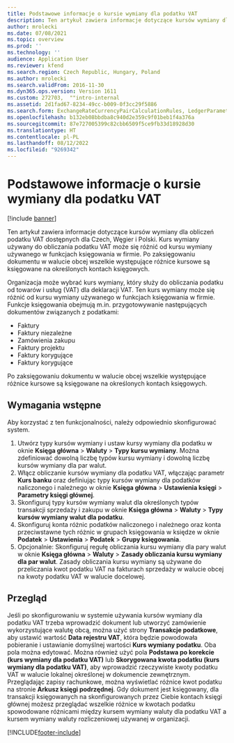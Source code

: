 ```yaml
---
title: Podstawowe informacje o kursie wymiany dla podatku VAT
description: Ten artykuł zawiera informacje dotyczące kursów wymiany dla obliczeń podatku VAT dostępnych dla Czech, Węgier i Polski.
author: mrolecki
ms.date: 07/08/2021
ms.topic: overview
ms.prod: ''
ms.technology: ''
audience: Application User
ms.reviewer: kfend
ms.search.region: Czech Republic, Hungary, Poland
ms.author: mrolecki
ms.search.validFrom: 2016-11-30
ms.dyn365.ops.version: Version 1611
ms.custom: 272703,  ""intro-internal
ms.assetid: 2d1fad67-8234-49cc-b009-0f3cc29f5886
ms.search.form: ExchangeRateCurrencyPairCalculationRules, LedgerParameters, SalesTaxExchangeRateType, TaxTmpWorkTrans
ms.openlocfilehash: b132eb08bbdba8c940d2e359c9f01beb1f4a376a
ms.sourcegitcommit: 87e727005399c82cbb6509f5ce9fb33d18928d30
ms.translationtype: HT
ms.contentlocale: pl-PL
ms.lasthandoff: 08/12/2022
ms.locfileid: "9269342"
---
```

# <a name="vat-exchange-rate-overview"></a>Podstawowe informacje o kursie wymiany dla podatku VAT

[!include [banner](../includes/banner.md)]

Ten artykuł zawiera informacje dotyczące kursów wymiany dla obliczeń podatku VAT dostępnych dla Czech, Węgier i Polski. Kurs wymiany używany do obliczania podatku VAT może się różnić od kursu wymiany używanego w funkcjach księgowania w firmie. Po zaksięgowaniu dokumentu w walucie obcej wszelkie występujące różnice kursowe są księgowane na określonych kontach księgowych.

Organizacja może wybrać kurs wymiany, który służy do obliczania podatku od towarów i usług (VAT) dla deklaracji VAT. Ten kurs wymiany może się różnić od kursu wymiany używanego w funkcjach księgowania w firmie. Funkcje księgowania obejmują m.in. przygotowywanie następujących dokumentów związanych z podatkami:

-   Faktury
-   Faktury niezależne
-   Zamówienia zakupu
-   Faktury projektu
-   Faktury korygujące
-   Faktury korygujące

Po zaksięgowaniu dokumentu w walucie obcej wszelkie występujące różnice kursowe są księgowane na określonych kontach księgowych.

## <a name="prerequisites"></a>Wymagania wstępne

Aby korzystać z ten funkcjonalności, należy odpowiednio skonfigurować system.

1.  Utwórz typy kursów wymiany i ustaw kursy wymiany dla podatku w oknie **Księga główna** &gt; **Waluty** &gt; **Typy kursu wymiany**. Można zdefiniować dowolną liczbę typów kursu wymiany i dowolną liczbę kursów wymiany dla par walut.
2.  Włącz obliczanie kursów wymiany dla podatku VAT, włączając parametr **Kurs banku** oraz definiując typy kursów wymiany dla podatków naliczonego i należnego w oknie **Księga główna** &gt; **Ustawienia księgi** &gt; **Parametry księgi głównej**.
3.  Skonfiguruj typy kursów wymiany walut dla określonych typów transakcji sprzedaży i zakupu w oknie **Księga główna** &gt; **Waluty** &gt; **Typy kursów wymiany walut dla podatku**.
4.  Skonfiguruj konta różnic podatków naliczonego i należnego oraz konta przeciwstawne tych różnic w grupach księgowania w księdze w oknie **Podatek** &gt; **Ustawienia** &gt; **Podatek** &gt; **Grupy księgowania**.
5.  Opcjonalnie: Skonfiguruj regułę obliczania kursu wymiany dla pary walut w oknie **Księga główna** &gt; **Waluty** &gt; **Zasady obliczania kursu wymiany dla par walut**. Zasady obliczania kursu wymiany są używane do przeliczania kwot podatku VAT na fakturach sprzedaży w walucie obcej na kwoty podatku VAT w walucie docelowej.

## <a name="overview"></a>Przegląd

Jeśli po skonfigurowaniu w systemie używania kursów wymiany dla podatku VAT trzeba wprowadzić dokument lub utworzyć zamówienie wykorzystujące walutę obcą, można użyć strony **Transakcje podatkowe**, aby ustawić wartość **Data rejestru VAT**, która będzie powodowała pobieranie i ustawianie domyślnej wartości **Kurs wymiany podatku**. Oba pola można edytować. Można również użyć pola **Podstawa po korekcie (kurs wymiany dla podatku VAT)** lub **Skorygowana kwota podatku (kurs wymiany dla podatku VAT)**, aby wprowadzić rzeczywiste kwoty podatku VAT w walucie lokalnej określonej w dokumencie zewnętrznym. Przeglądając zapisy rachunkowe, można wyświetlać różnice kwot podatku na stronie **Arkusz księgi podrzędnej**. Gdy dokument jest księgowany, dla transakcji księgowanych na skonfigurowanych przez Ciebie kontach księgi głównej możesz przeglądać wszelkie różnice w kwotach podatku spowodowane różnicami między kursem wymiany waluty dla podatku VAT a kursem wymiany waluty rozliczeniowej używanej w organizacji.






[!INCLUDE[footer-include](../../includes/footer-banner.md)]
